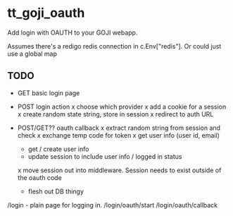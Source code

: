 # tt_goji_oauth
Add login with OAUTH to your GOJI webapp.

Assumes there's a redigo redis connection in c.Env["redis"]. Or could just use a global map

## TODO
- GET basic login page
- POST login action
  x choose which provider
  x add a cookie for a session
  x create random state string, store in session
  x redirect to auth URL
- POST/GET?? oauth callback
  x extract random string from session and check
  x exchange temp code for token
  x get user info (user id, email)
  - get / create user info
  - update session to include user info / logged in status

  x move session out into middleware. Session needs to exist outside of the oauth code
  - flesh out DB thingy

/login - plain page for logging in.
/login/oauth/start
/login/oauth/callback